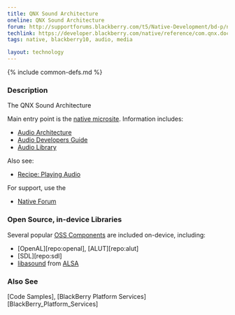 ```yaml
---
title: QNX Sound Architecture
oneline: QNX Sound Architecture
forum: http://supportforums.blackberry.com/t5/Native-Development/bd-p/native_sdk
techlink: https://developer.blackberry.com/native/reference/com.qnx.doc.neutrino.audio/topic/architecture.html)
tags: native, blackberry10, audio, media

layout: technology
---
```

{% include common-defs.md %}

### Description
The QNX Sound Architecture

Main entry point is the
[native microsite](http://developer.blackberry.com/native).  Information includes:

* [Audio Architecture](https://developer.blackberry.com/native/reference/com.qnx.doc.neutrino.audio/topic/architecture.html)
* [Audio Developers Guide](https://developer.blackberry.com/native/reference/com.qnx.doc.neutrino.audio/topic/about.html)
* [Audio Library](https://developer.blackberry.com/native/reference/com.qnx.doc.neutrino.audio/topic/summary.html)

Also see:

* [Recipe: Playing Audio](https://developer.blackberry.com/native/documentation/recipe_play_audio_1935324_11.html)

For support, use the 

* [Native Forum](http://supportforums.blackberry.com/t5/Native-Development/bd-p/native_sdk)

### Open Source, in-device Libraries

Several popular [OSS Components](https://developer.blackberry.com/native/documentation/oss.html) are included on-device, including:
* [OpenAL][repo:openal], [ALUT][repo:alut]
* [SDL][repo:sdl]
* [libasound](https://developer.blackberry.com/native/reference/com.qnx.doc.neutrino.audio/topic/copyright_3p.html) from [ALSA](http://www.alsa-project.org/main/index.php/Main_Page)

### Also See
[Code Samples], [BlackBerry Platform Services][BlackBerry_Platform_Services]


